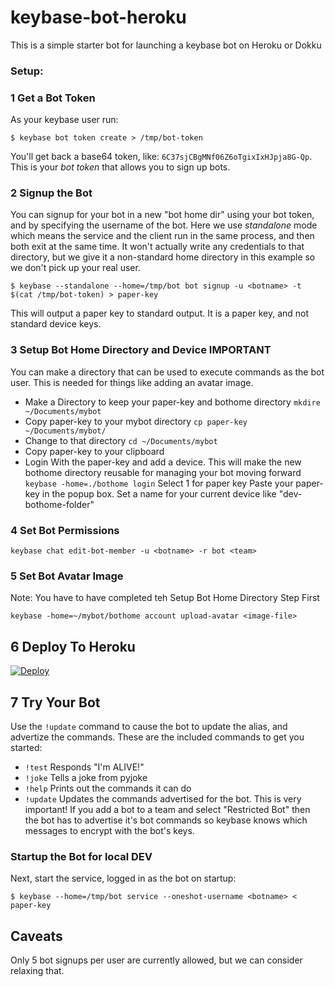# keybase-bot-heroku
This is a simple starter bot for launching a keybase bot on Heroku or Dokku

### Setup:

### 1 Get a Bot Token

As your keybase user run:

```
$ keybase bot token create > /tmp/bot-token
```

You'll get back a base64 token, like: `6C37sjCBgMNf06Z6oTgixIxHJpja8G-Qp`. This is your *bot token* that allows you to sign up bots.

### 2 Signup the Bot

You can signup for your bot in a new "bot home dir" using your bot token, and by specifying the username of the bot.
Here we use *standalone* mode which means the service and the client run in the same process, and then both exit
at the same time. It won't actually write any credentials to that directory, but we give it a non-standard home directory
in this example so we don't pick up your real user.

```
$ keybase --standalone --home=/tmp/bot bot signup -u <botname> -t $(cat /tmp/bot-token) > paper-key
```

This will output a paper key to standard output.
It is a paper key, and not standard device keys.

### 3 Setup Bot Home Directory and Device IMPORTANT
You can make a directory that can be used to execute commands as the bot user.
This is needed for things like adding an avatar image.

- Make a Directory to keep your paper-key and bothome directory
`mkdire ~/Documents/mybot`
- Copy paper-key to your mybot directory
`cp paper-key ~/Documents/mybot/`
- Change to that directory
`cd ~/Documents/mybot`
- Copy paper-key to your clipboard
- Login With the paper-key and add a device. This will make the new bothome 
directory reusable for managing your bot moving forward
`keybase -home=./bothome login`
Select 1 for paper key
Paste your paper-key in the popup box.
Set a name for your current device like "dev-bothome-folder" 

### 4 Set Bot Permissions
```
keybase chat edit-bot-member -u <botname> -r bot <team>
```

### 5 Set Bot Avatar Image
Note: You have to have completed teh Setup Bot Home Directory Step First
```
keybase -home=~/mybot/bothome account upload-avatar <image-file>
```

## 6 Deploy To Heroku

[![Deploy](https://www.herokucdn.com/deploy/button.svg)](https://heroku.com/deploy?template=https://github.com/pastorhudson/keybase-bot-heroku/tree/main)

## 7 Try Your Bot
Use the `!update` command to cause the bot to update the alias, and advertize the commands.
These are the included commands to get you started:
- `!test` Responds "I'm ALIVE!"
- `!joke` Tells a joke from pyjoke
- `!help` Prints out the commands it can do
- `!update` Updates the commands advertised for the bot. 
This is very important! If you add a bot to a team and select "Restricted Bot" 
then the bot has to advertise it's bot commands so keybase knows which messages to encrypt with the bot's keys.

### Startup the Bot for local DEV

Next, start the service, logged in as the bot on startup:

```
$ keybase --home=/tmp/bot service --oneshot-username <botname> < paper-key
```

## Caveats

Only 5 bot signups per user are currently allowed, but we can consider relaxing that.
